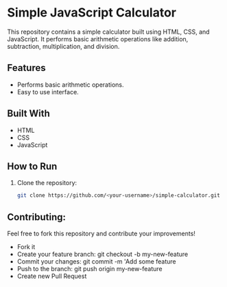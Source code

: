# Simple JavaScript Calculator

This repository contains a simple calculator built using HTML, CSS, and JavaScript. It performs basic arithmetic operations like addition, subtraction, multiplication, and division.

## Features

- Performs basic arithmetic operations.
- Easy to use interface.

## Built With

- HTML
- CSS
- JavaScript

## How to Run

1. Clone the repository:

   ```bash
   git clone https://github.com/<your-username>/simple-calculator.git
## Contributing:

Feel free to fork this repository and contribute your improvements!

- Fork it
- Create your feature branch: git checkout -b my-new-feature
- Commit your changes: git commit -m 'Add some feature
- Push to the branch: git push origin my-new-feature
- Create new Pull Request
